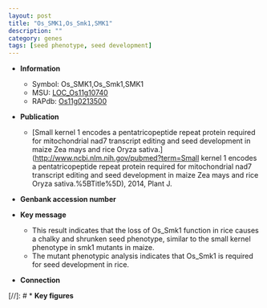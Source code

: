 ```yaml
---
layout: post
title: "Os_SMK1,Os_Smk1,SMK1"
description: ""
category: genes
tags: [seed phenotype, seed development]
---
```


* **Information**  
    + Symbol: Os_SMK1,Os_Smk1,SMK1  
    + MSU: [LOC_Os11g10740](http://rice.uga.edu/cgi-bin/ORF_infopage.cgi?orf=LOC_Os11g10740)  
    + RAPdb: [Os11g0213500](https://rapdb.dna.affrc.go.jp/locus/?name=Os11g0213500)  

* **Publication**  
    + [Small kernel 1 encodes a pentatricopeptide repeat protein required for mitochondrial nad7 transcript editing and seed development in maize Zea mays and rice Oryza sativa.](http://www.ncbi.nlm.nih.gov/pubmed?term=Small kernel 1 encodes a pentatricopeptide repeat protein required for mitochondrial nad7 transcript editing and seed development in maize Zea mays and rice Oryza sativa.%5BTitle%5D), 2014, Plant J.

* **Genbank accession number**  

* **Key message**  
    + This result indicates that the loss of Os_Smk1 function in rice causes a chalky and shrunken seed phenotype, similar to the small kernel phenotype in smk1 mutants in maize.
    + The mutant phenotypic analysis indicates that Os_Smk1 is required for seed development in rice.

* **Connection**  

[//]: # * **Key figures**  


